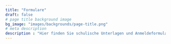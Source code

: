 ```yaml
---
title: "Formulare"
draft: false
# page title background image
bg_image: "images/backgrounds/page-title.png"
# meta description
description : "Hier finden Sie schulische Unterlagen und Anmeldeformulare als PDF zum Download."
---
```

